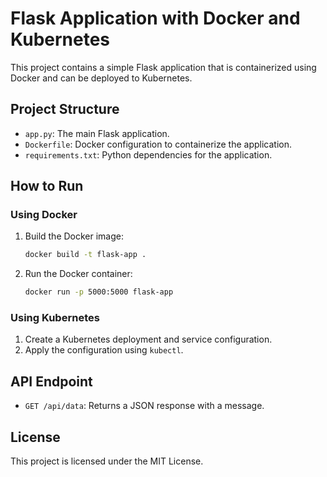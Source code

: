 # Flask Application with Docker and Kubernetes

This project contains a simple Flask application that is containerized using Docker and can be deployed to Kubernetes.

## Project Structure
- `app.py`: The main Flask application.
- `Dockerfile`: Docker configuration to containerize the application.
- `requirements.txt`: Python dependencies for the application.

## How to Run

### Using Docker
1. Build the Docker image:
   ```bash
   docker build -t flask-app .
   ```
2. Run the Docker container:
   ```bash
   docker run -p 5000:5000 flask-app
   ```

### Using Kubernetes
1. Create a Kubernetes deployment and service configuration.
2. Apply the configuration using `kubectl`.

## API Endpoint
- `GET /api/data`: Returns a JSON response with a message.

## License
This project is licensed under the MIT License.
